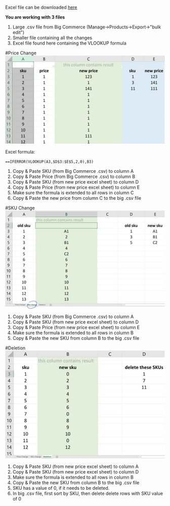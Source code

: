 Excel file can be downloaded <a href="https://github.com/weiyikong/Projects/raw/master/CSV%20Parsing/2.Excel%20Solution/excel%20sheets.xlsx">here</a>

<b>You are working with 3 files </b> <br>
1. Large .csv file from Big Commerce (Manage->Products->Export->"bulk edit")<br>
2. Smaller file containing all the changes <br> 
3. Excel file found here containing the VLOOKUP formula <br>


#Price Change
![](../Screenshots/excel.JPG?raw=true)

Excel formula:
```
==IFERROR(VLOOKUP(A3,$D$3:$E$5,2,0),B3)
```

1. Copy & Paste SKU (from Big Commerce .csv) to column A<br> 
2. Copy & Paste Price (from Big Commerce .csv) to column B<br> 
3. Copy & Paste SKU (from new price excel sheet) to column D<br> 
4. Copy & Paste Price (from new price excel sheet) to column E <br>
5. Make sure the formula is extended to all rows in column C <br> 
6. Copy & Paste the new price from column C to the big .csv file

#SKU Change
![](../Screenshots/excel2.JPG?raw=true)

1. Copy & Paste SKU (from Big Commerce .csv) to column A<br> 
2. Copy & Paste SKU (from new price excel sheet) to column D<br> 
3. Copy & Paste Price (from new price excel sheet) to column E <br>
4. Make sure the formula is extended to all rows in column B<br> 
5. Copy & Paste the new SKU from column B to the big .csv file

#Deletion 
![](../Screenshots/excel3.JPG?raw=true)

1. Copy & Paste SKU (from new price excel sheet) to column A <br>
2. Copy & Paste SKU (from new price excel sheet) to column D <br>
3. Make sure the formula is extended to all rows in column B<br> 
4. Copy & Paste the new SKU from column B to the big .csv file<br>
5. SKU has a value of 0, if it needs to be deleted. <br> 
6. In big .csv file, first sort by SKU, then delete delete rows with SKU value of 0


